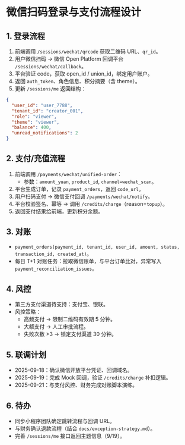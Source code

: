 ﻿# 微信扫码登录与支付流程设计

## 1. 登录流程
1. 前端调用 `/sessions/wechat/qrcode` 获取二维码 URL、`qr_id`。
2. 用户微信扫码 → 微信 Open Platform 回调平台 `/sessions/wechat/callback`。
3. 平台验证 code，获取 open_id / union_id，绑定用户账户。
4. 返回 `auth_token`、角色信息、积分摘要（含 theme）。
5. 更新 `/sessions/me` 返回结构：
```json
{
  "user_id": "user_7788",
  "tenant_id": "creator_001",
  "role": "viewer",
  "theme": "viewer",
  "balance": 400,
  "unread_notifications": 2
}
```

## 2. 支付/充值流程
1. 前端调用 `/payments/wechat/unified-order`：
   - 参数：`amount_yuan`, `product_id`, `channel=wechat_scan`。
2. 平台生成订单，记录 `payment_orders`，返回 `code_url`。
3. 用户扫码支付 → 微信支付回调 `/payments/wechat/notify`。
4. 平台校验签名、幂等 → 调用 `/credits/charge`（reason=`topup`）。
5. 返回支付结果给前端，更新积分余额。

## 3. 对账
- `payment_orders(payment_id, tenant_id, user_id, amount, status, transaction_id, created_at)`。
- 每日 T+1 对账任务：拉取微信账单，与平台订单比对，异常写入 `payment_reconciliation_issues`。

## 4. 风控
- 第三方支付渠道待支持：支付宝、银联。
- 风控策略：
  - 高频支付 → 限制二维码有效期 5 分钟。
  - 大额支付 → 人工审批流程。
  - 失败次数 >3 → 锁定支付渠道 30 分钟。

## 5. 联调计划
- 2025-09-18：确认微信开放平台凭证、回调域名。
- 2025-09-19：完成 Mock 回调，验证 `/credits/charge` 补扣逻辑。
- 2025-09-21：与支付风控、财务完成对账脚本演练。

## 6. 待办
- 同步小程序团队确定跳转流程与回调 URL。
- 与财务确认退款流程（结合 `docs/exception-strategy.md`）。
- 完善 `/sessions/me` 接口返回主题信息（9/19）。
